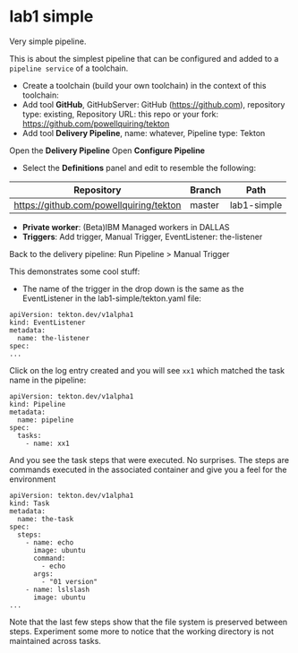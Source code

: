 # lab1 simple

Very simple pipeline.

This is about the simplest pipeline that can be configured and added to a `pipeline service` of a toolchain.

- Create a toolchain (build your own toolchain) in the context of this toolchain:
- Add tool **GitHub**, GitHubServer: GitHub (https://github.com), repository type: existing, Repository URL: this repo or your fork: https://github.com/powellquiring/tekton
- Add tool **Delivery Pipeline**, name: whatever, Pipeline type: Tekton

Open the **Delivery Pipeline**
Open **Configure Pipeline**

- Select the **Definitions** panel and edit to resemble the following:

| Repository                              | Branch | Path        |
| --------------------------------------- | ------ | ----------- |
| https://github.com/powellquiring/tekton | master | lab1-simple |

- **Private worker**: (Beta)IBM Managed workers in DALLAS
- **Triggers**: Add trigger, Manual Trigger, EventListener: the-listener

Back to the delivery pipeline: Run Pipeline > Manual Trigger

This demonstrates some cool stuff:

- The name of the trigger in the drop down is the same as the EventListener in the lab1-simple/tekton.yaml file:

```
apiVersion: tekton.dev/v1alpha1
kind: EventListener
metadata:
  name: the-listener
spec:
...
```

Click on the log entry created and you will see `xx1` which matched the task name in the pipeline:

```
apiVersion: tekton.dev/v1alpha1
kind: Pipeline
metadata:
  name: pipeline
spec:
  tasks:
    - name: xx1
```

And you see the task steps that were executed. No surprises. The steps are commands executed in the associated container and give you a feel for the environment

```
apiVersion: tekton.dev/v1alpha1
kind: Task
metadata:
  name: the-task
spec:
  steps:
    - name: echo
      image: ubuntu
      command:
        - echo
      args:
        - "01 version"
    - name: lslslash
      image: ubuntu
...
```

Note that the last few steps show that the file system is preserved between steps. Experiment some more to notice that the working directory is not maintained across tasks.
